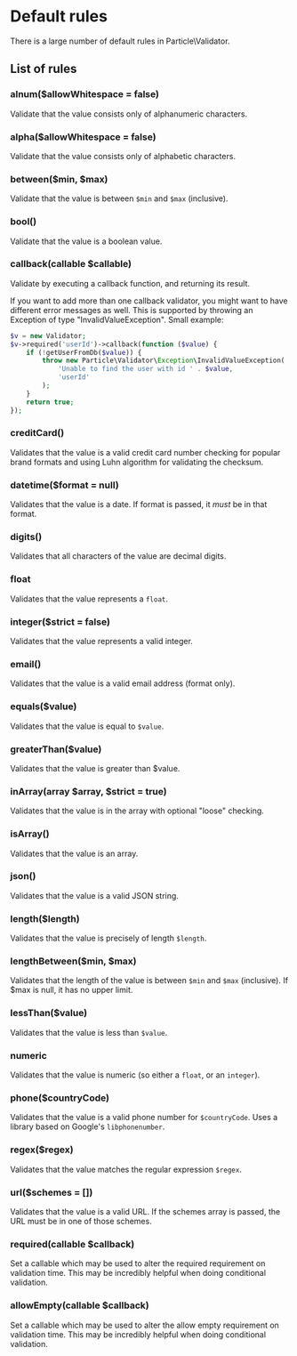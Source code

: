 # Default rules

There is a large number of default rules in Particle\Validator.

## List of rules

### alnum($allowWhitespace = false)

Validate that the value consists only of alphanumeric characters.

### alpha($allowWhitespace = false)

Validate that the value consists only of alphabetic characters.

### between($min, $max)

Validate that the value is between `$min` and `$max` (inclusive).

### bool()

Validate that the value is a boolean value.

### callback(callable $callable)

Validate by executing a callback function, and returning its result.

If you want to add more than one callback validator, you might want to have different error messages
as well. This is supported by throwing an Exception of type "InvalidValueException". Small example:

```php
$v = new Validator;
$v->required('userId')->callback(function ($value) {
    if (!getUserFromDb($value)) {
        throw new Particle\Validator\Exception\InvalidValueException(
            'Unable to find the user with id ' . $value,
            'userId'
        );
    }
    return true;
});
```

### creditCard()

Validates that the value is a valid credit card number checking for popular brand formats and using Luhn algorithm for validating the checksum.

### datetime($format = null)

Validates that the value is a date. If format is passed, it *must* be in that format.

### digits()

Validates that all characters of the value are decimal digits.

### float

Validates that the value represents a `float`.

### integer($strict = false)

Validates that the value represents a valid integer.

### email()

Validates that the value is a valid email address (format only).

### equals($value)

Validates that the value is equal to `$value`.

### greaterThan($value)

Validates that the value is greater than $value.

### inArray(array $array, $strict = true)

Validates that the value is in the array with optional "loose" checking.

### isArray()

Validates that the value is an array.

### json()

Validates that the value is a valid JSON string.

### length($length)

Validates that the value is precisely of length `$length`.

### lengthBetween($min, $max)

Validates that the length of the value is between `$min` and `$max` (inclusive).
If $max is null, it has no upper limit.

### lessThan($value)

Validates that the value is less than `$value`.

### numeric

Validates that the value is numeric (so either a `float`, or an `integer`).

### phone($countryCode)

Validates that the value is a valid phone number for `$countryCode`. Uses a library based on Google's `libphonenumber`.

### regex($regex)

Validates that the value matches the regular expression `$regex`.

### url($schemes = [])

Validates that the value is a valid URL. If the schemes array is passed, the URL must be in one of those schemes.

### required(callable $callback)

Set a callable which may be used to alter the required requirement on validation time.
This may be incredibly helpful when doing conditional validation.

### allowEmpty(callable $callback)

Set a callable which may be used to alter the allow empty requirement on validation time.
This may be incredibly helpful when doing conditional validation.
